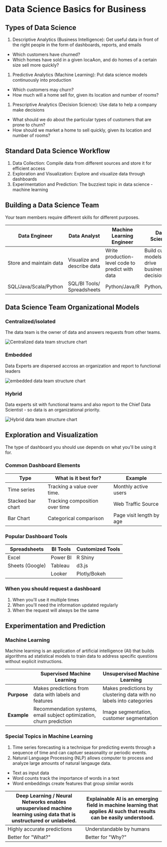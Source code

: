 # Data Science Basics for Business

## Types of Data Science

1. Descriptive Analytics (Business Intelligence): Get useful data in front
of the right people in the form of dashboards, reports, and emails
  - Which customers have churned?
  - Which homes have sold in a given locaAon, and do homes of a
 certain size sell more quickly?

1. Predictive Analytics (Machine Learning): Put data science models continuously into production
  - Which customers may churn?
  - How much will a home sell for, given its location and number of rooms?

1. Prescriptive Analytics (Decision Science): Use data to help a company make decisions
  - What should we do about the particular types of customers that are prone to churn?
  - How should we market a home to sell quickly, given its location and number of rooms?

## Standard Data Science Workflow
1. Data Collection: Compile data from different sources and store it for efficient access
1. Exploration and Visualization: Explore and visualize data through dashboards
1. Experimentation and Prediction: The buzziest topic in data science - machine learning

## Building a Data Science Team
Your team members require different skills for different purposes.

| **Data Engineer**       | **Data Analyst**            | **Machine Learning Engineer**                    | **Data Scientist**                              |
|-------------------------|-----------------------------|--------------------------------------------------|-------------------------------------------------|
| Store and maintain data | Visualize and describe data | Write production-level code to predict with data | Build custom models to drive business decisions |
| SQL/Java/Scala/Python   | SQL/BI Tools/ Spreadsheets  | Python/Java/R                                    | Python/R/SQL                                    |

## Data Science Team Organizational Models

### Centralized/isolated

The data team is the owner of data and answers requests from other teams.

![Centralized data team structure chart](https://github.com/SoIllEconomist/ds4b/blob/master/python_ds4b/00_introduction/centralized_team.png?raw=1)

### Embedded
Data Experts are dispersed accross an organization and report to functional leaders

![embedded data team structure chart](https://github.com/SoIllEconomist/ds4b/blob/master/python_ds4b/00_introduction/embedded_team.png?raw=1)

### Hybrid
Data experts sit with functional teams and also report to the Chief Data Scientist - so data is an organizational priority.

![Hybrid data team structure chart](https://github.com/SoIllEconomist/ds4b/blob/master/python_ds4b/00_introduction/hybrid_team.png?raw=1)

## Exploration and Visualization
The type of dashboard you should use depends on what you'll be using it for. 

### Common Dashboard Elements

| **Type**          | **What is it best for?**       | **Example**              |
|-------------------|--------------------------------|--------------------------|
| Time series       | Tracking a value over time.    | Monthly active users     |
| Stacked bar chart | Tracking composition over time | Web Traffic Source       |
| Bar Chart         | Categorical comparison         | Page visit length by age |


### Popular Dashboard Tools
| **Spreadsheets** | **BI Tools** | **Customized Tools** |
|------------------|--------------|----------------------|
| Excel            | Power BI     | R Shiny              |
| Sheets (Google)  | Tableau      | d3.js                |
|                  | Looker       | Plotly/Bokeh         |

### When you should request a dashboard
1. When you'll use it multiple times
1. When you'll need the information updated regularly
1. When the request will always be the same

## Experimentation and Prediction
### Machine Learning
Machine learning is an application of artificial intelligence (AI) that builds algorithms ad statistical models to train data to address specific questions without explicit instructions. 

|             | **Supervised Machine Learning**                                      | **Unsupervised Machine Learning**                                   |
|-------------|----------------------------------------------------------------------|---------------------------------------------------------------------|
| **Purpose** | Makes predictions from data with labels and features                 | Makes predictions by clustering data with no labels into categories |
| **Example** | Recommendation systems, email subject optimization, churn prediction | Image segmentation, customer segmentation                           |

### Special Topics in Machine Learning

1. Time series forecasting is a technique for predicting events through a sequence of time and can captuer seasonality or periodic events.
1. Natural Language Processing (NLP) allows computer to process and analyze large amounts of natural langauge data. 
  - Text as input data
  - Word counts track the importance of words in a text
  - Word embeddings create features that group similar words

| **Deep Learning / Neural Networks** enables unsupervised machine learning using data that is unstructured or unlabeled. | **Explainable AI** is an emerging field in machine learning that applies AI such that results can be easily understood. |
|-------------------------------------------------------------------------------------------------------------------------|-------------------------------------------------------------------------------------------------------------------------|
| Highly accurate predictions                                                                                             | Understandable by humans                                                                                                |
| Better for "What?"                                                                                                      | Better for "Why?"                                                                                                       |

